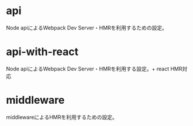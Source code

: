 # api
Node apiによるWebpack Dev Server・HMRを利用するための設定。

# api-with-react
Node apiによるWebpack Dev Server・HMRを利用する設定。+ react HMR対応

# middleware
middlewareによるHMRを利用するための設定。
